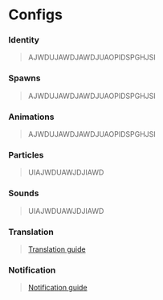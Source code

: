 # Configs

### Identity

> AJWDUJAWDJAWDJUAOPIDSPGHJSI

### Spawns

> AJWDUJAWDJAWDJUAOPIDSPGHJSI

### Animations

> AJWDUJAWDJAWDJUAOPIDSPGHJSI

### Particles

> UIAJWDUAWJDJIAWD

### Sounds

> UIAJWDUAWJDJIAWD

### Translation

> [Translation guide](/general-informations/translations)

### Notification

> [Notification guide](/general-informations/translations)